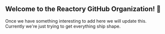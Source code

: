 ## Welcome to the Reactory GitHub Organization! 👋

Once we have something interesting to add here we will update this. Currently we're just trying to get everything ship shape.
